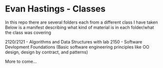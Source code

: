 # Evan Hastings - Classes

In this repo there are several folders each from a different class I have taken
Below is a manifest describing what kind of material is in each folder/what the class was covering

2120/2121 - Algorithms and Data Structures with lab
2150 - Software Devlopment Foundations (Basic software engineering principles like OO design, design by contract, and patterns)

More to come...

